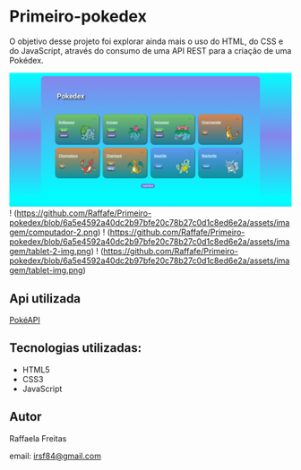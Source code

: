 # Primeiro-pokedex
O objetivo desse projeto foi explorar ainda mais o uso do HTML, do CSS e do JavaScript, através do consumo de uma API REST para a criação de uma Pokédex.

![computador](https://github.com/Raffafe/Primeiro-pokedex/blob/269e01bdedc8ef944bd4962a915b58e790c255cf/assets/imagem/computador.png)
! (https://github.com/Raffafe/Primeiro-pokedex/blob/6a5e4592a40dc2b97bfe20c78b27c0d1c8ed6e2a/assets/imagem/computador-2.png)
! (https://github.com/Raffafe/Primeiro-pokedex/blob/6a5e4592a40dc2b97bfe20c78b27c0d1c8ed6e2a/assets/imagem/tablet-2-img.png)
! (https://github.com/Raffafe/Primeiro-pokedex/blob/6a5e4592a40dc2b97bfe20c78b27c0d1c8ed6e2a/assets/imagem/tablet-img.png)

## Api utilizada 
[PokéAPI](https://pokeapi.co/)
## Tecnologias utilizadas:
- HTML5
- CSS3
- JavaScript

## Autor 
Raffaela Freitas

email: irsf84@gmail.com
